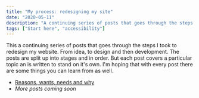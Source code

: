```yaml
---
title: "My process: redesigning my site"
date: "2020-05-11"
description: "A continuing series of posts that goes through the steps I took to redesign my website."
tags: ["Start here", "accessibility"]
---
```


This a continuing series of posts that goes through the steps I took to redesign my website. From idea, to design and then development. The posts are split up into stages and in order. But each post covers a particular topic an is written to stand on it's own. I'm hoping that with every post there are some things you can learn from as well.

- [Reasons, wants, needs and why](/reasons-wants-needs-and-why/)
- _More posts coming soon_
